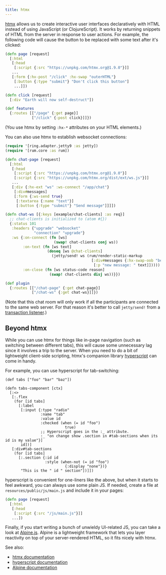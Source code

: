 ```yaml
---
title: htmx
---
```


[htmx](https://htmx.org/) allows us to create interactive user interfaces
declaratively with HTML instead of using JavaScript (or ClojureScript). It
works by returning snippets of HTML from the server in response to user
actions. For example, the following code will cause the button to be replaced
with some text after it's clicked:

```clojure
(defn page [request]
  [:html
   [:head
    [:script {:src "https://unpkg.com/htmx.org@1.9.0"}]]
   ...
   [:form {:hx-post "/click" :hx-swap "outerHTML"}
    [:button {:type "submit"} "Don't click this button"]
    ...]])

(defn click [request]
  [:div "Earth will now self-destruct"])

(def features
  {:routes [["/page" {:get page}]
            ["/click" {:post click}]]})
```

(You use htmx by setting `:hx-*` attributes on your HTML elements.)

You can also use htmx to establish websocket connections:

```clojure
(require '[ring.adapter.jetty9 :as jetty])
(require '[rum.core :as rum])

(defn chat-page [request]
  [:html
   [:head
    [:script {:src "https://unpkg.com/htmx.org@1.9.0"}]
    [:script {:src "https://unpkg.com/htmx.org/dist/ext/ws.js"}]]
   ...
   [:div {:hx-ext "ws" :ws-connect "/app/chat"}
    [:div#messages]
    [:form {:ws-send true}
     [:textarea {:name "text"}]
     [:button {:type "submit"} "Send message"]]]])

(defn chat-ws [{:keys [example/chat-clients] :as req}]
  ;; chat-clients is initialized to (atom #{})
  {:status 101
   :headers {"upgrade" "websocket"
             "connection" "upgrade"}
   :ws {:on-connect (fn [ws]
                      (swap! chat-clients conj ws))
        :on-text (fn [ws text]
                   (doseq [ws @chat-clients]
                     (jetty/send! ws (rum/render-static-markup
                                       [:div#messages {:hx-swap-oob "beforeend"}
                                        [:p "new message: " text]]))))
        :on-close (fn [ws status-code reason]
                    (swap! chat-clients disj ws))}})

(def plugin
  {:routes [["/chat-page" {:get chat-page}]
            ["/chat-ws" {:get chat-ws}]]})
```

(Note that this chat room will only work if all the participants are connected
to the same web server. For that reason it's better to call `jetty/send!` from
a [transaction listener](/docs/reference/transaction-listeners/).)

## Beyond htmx

While you can use htmx for things like in-page navigation (such as switching
between different tabs), this will cause some unnecessary lag since it involves
a trip to the server. When you need to do a bit of lightweight client-side
scripting, htmx's companion library [hyperscript](https://hyperscript.org/) can
come in handy.

For example, you can use hyperscript for tab-switching:

```
(def tabs ["foo" "bar" "baz"])

(defn tabs-component [ctx]
  [:<>
   [:.flex
    (for [id tabs]
      [:label
       [:input {:type "radio"
                :name "tab"
                :value id
                :checked (when (= id "foo")
                           true)
                ;; Hyperscript goes in the :_ attribute.
                :_ "on change show .section in #tab-sections when its id is my value"}]
       id])]
   [:div#tab-sections
    (for [id tabs]
      [:.section {:id id
                  :style (when-not (= id "foo")
                           {:display "none"})}
       "This is the " id " section"])]])
```

hyperscript is convenient for one-liners like the above, but when it starts
to feel awkward, you can always use some plain JS. If needed, create a file
at `resources/public/js/main.js` and include it in your pages:

```clojure
(defn page [request]
  [:html
   [:head
    [:script {:src "/js/main.js"}]]
   ...])
```

Finally, if you start writing a bunch of unwieldy UI-related JS, you can take a look at
[Alpine.js](https://alpinejs.dev/). Alpine is a lightweight framework that lets
you layer reactivity on top of your server-rendered HTML, so it fits nicely with htmx.

See also:

 - [htmx documentation](https://htmx.org/docs/)
 - [hyperscript documentation](https://hyperscript.org/docs/)
 - [Alpine documentation](https://alpinejs.dev/)
